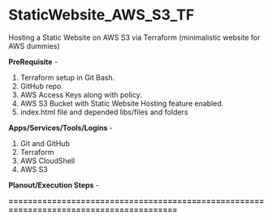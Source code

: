 # StaticWebsite_AWS_S3_TF

Hosting a Static Website on AWS S3 via Terraform 
(minimalistic website for AWS dummies)

**PreRequisite** - 
1. Terraform setup in Git Bash.
2. GitHub repo.
3. AWS Access Keys along with policy.
4. AWS S3 Bucket with Static Website Hosting feature enabled.
5. index.html file and depended libs/files and folders

**Apps/Services/Tools/Logins** -
1. Git and GitHub
2. Terraform
3. AWS CloudShell
4. AWS S3

**Planout/Execution Steps** -





**========================================================================================**
